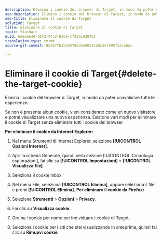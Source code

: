 ```yaml
---
description: Elimina i cookie del browser di Target, in modo da poter convalidare tutte le esperienze.
seo-description: Elimina i cookie del browser di Target, in modo da poter convalidare tutte le esperienze.
seo-title: Eliminare il cookie di Target
solution: Target
title: Eliminare il cookie di Target
topic: Standard
uuid: 6e95ee4d-dbf2-4432-8abe-cfd9bc928f0c
translation-type: tm+mt
source-git-commit: 8bd57fb3bb467d8dae50535b6c367995f2acabac

---
```



# Eliminare il cookie di Target{#delete-the-target-cookie}

Elimina i cookie del browser di Target, in modo da poter convalidare tutte le esperienze.

Se non è presente alcun cookie, vieni considerato come un nuovo visitatore e potrai visualizzare una nuova esperienza. Esistono vari modi per eliminare il cookie di Target senza eliminare tutti i cookie del browser.

**Per eliminare il cookie da Internet Explorer:**

1. Nel menu Strumenti di Internet Explorer, seleziona **[!UICONTROL Opzioni Internet]**.
1. Apri la scheda Generale, quindi nella sezione [!UICONTROL Cronologia esplorazioni], fai clic su **[!UICONTROL Impostazioni]** &gt; **[!UICONTROL Visualizza file]**.
1. Seleziona il cookie mbox.
1. Nel menu File, seleziona **[!UICONTROL Elimina]**, oppure seleziona il file e premi **[!UICONTROL Elimina]**.
   **Per eliminare il cookie da Firefox:**

1. Seleziona **Strumenti** &gt; **Opzioni** &gt; **Privacy**.

1. Fai clic su **Visualizza cookie**.
1. Ordina i cookie per nome per individuare i cookie di Target.
1. Seleziona i cookie per i siti che stai visualizzando in anteprima, quindi fai clic su **Rimuovi cookie**.

